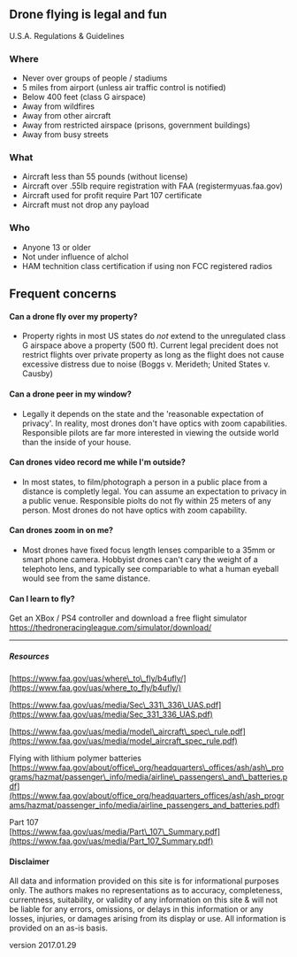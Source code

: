 ## Drone flying is legal and fun

 U.S.A. Regulations & Guidelines


### Where
- Never over groups of people / stadiums
- 5 miles from airport (unless air traffic control is notified)
- Below 400 feet (class G airspace)
- Away from wildfires
- Away from other aircraft
- Away from restricted airspace (prisons, government buildings)
- Away from busy streets


### What 

- Aircraft less than 55 pounds (without license)
- Aircraft over .55lb require registration with FAA (registermyuas.faa.gov)
- Aircraft used for profit require Part 107 certificate
- Aircraft must not drop any payload

### Who

- Anyone 13 or older
- Not under influence of alchol
- HAM technition class certification if using non FCC registered radios


## Frequent concerns

#### Can a drone fly over my property? 

- Property rights in most US states do *not* extend to the unregulated class G airspace above a property (500 ft). Current legal precident does not restrict flights over private property as long as the flight does not cause excessive distress due to noise (Boggs v. Merideth; United States v. Causby)


#### Can a drone peer in my window?

- Legally it depends on the state and the 'reasonable expectation of privacy'. In reality, most drones don't have optics with zoom capabilities. Responsible pilots are far more interested in viewing the outside world than the inside of your house. 

#### Can drones video record me while I'm outside?
 
- In most states, to film/photograph a person in a public place from a distance is completly legal. You can assume an expectation to privacy in a public venue. Responsible piolts do not fly within 25 meters of any person. Most drones do not have optics with zoom capability.

#### Can drones zoom in on me?

- Most drones have fixed focus length lenses comparible to a 35mm or smart phone camera. Hobbyist drones can't cary the weight of a telephoto lens, and typically see compariable to what a human eyeball would see from the same distance.


#### Can I learn to fly? 

Get an XBox / PS4 controller and download a free flight simulator 
https://thedroneracingleague.com/simulator/download/

---
##### Resources


[https://www.faa.gov/uas/where\_to\_fly/b4ufly/](https://www.faa.gov/uas/where_to_fly/b4ufly/)

[https://www.faa.gov/uas/media/Sec\_331\_336\_UAS.pdf](https://www.faa.gov/uas/media/Sec_331_336_UAS.pdf)

[https://www.faa.gov/uas/media/model\_aircraft\_spec\_rule.pdf](https://www.faa.gov/uas/media/model_aircraft_spec_rule.pdf)

Flying with lithium polymer batteries  
[https://www.faa.gov/about/office\_org/headquarters\_offices/ash/ash\_programs/hazmat/passenger\_info/media/airline\_passengers\_and\_batteries.pdf](https://www.faa.gov/about/office_org/headquarters_offices/ash/ash_programs/hazmat/passenger_info/media/airline_passengers_and_batteries.pdf)

Part 107  
[https://www.faa.gov/uas/media/Part\_107\_Summary.pdf](https://www.faa.gov/uas/media/Part_107_Summary.pdf)

#### Disclaimer

All data and information provided on this site is for informational purposes only. The authors makes no representations as to accuracy, completeness, currentness, suitability, or validity of any information on this site & will not be liable for any errors, omissions, or delays in this information or any losses, injuries, or damages arising from its display or use. All information is provided on an as-is basis.

version 2017.01.29
